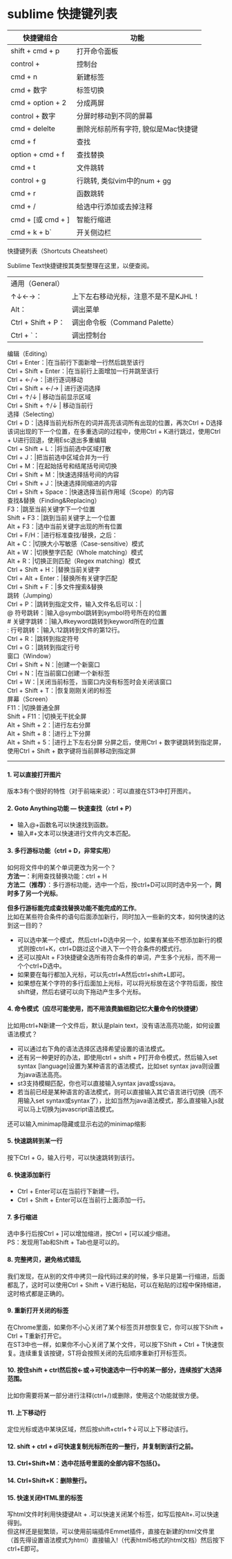 # sublime 快捷键列表



|快捷键组合|功能| 
|---|---| 
|shift + cmd + p|打开命令面板| 
|control + |控制台| 
|cmd + n|新建标签| 
|cmd + 数字|标签切换| 
|cmd + option + 2|分成两屏| 
|control + 数字|分屏时移动到不同的屏幕| 
|cmd + delelte|删除光标前所有字符, 貌似是Mac快捷键| 
|cmd + f| 查找| 
|option + cmd + f|查找替换| 
|cmd + t|文件跳转| 
|control + g|行跳转, 类似vim中的num + gg| 
|cmd + r|函数跳转| 
|cmd + /|给选中行添加或去掉注释| 
|cmd + [或 cmd + ]|智能行缩进| 
|cmd + k + b`|开关侧边栏|



快捷键列表（Shortcuts Cheatsheet）

Sublime Text快捷键按其类型整理在这里，以便查阅。  

| | |
-|- 
|通用（General）||  
↑↓←→：|上下左右移动光标，注意不是不是KJHL！  
Alt：|调出菜单  
Ctrl + Shift + P：|调出命令板（Command Palette）  
Ctrl + `：|调出控制台  
编辑（Editing）  
Ctrl + Enter：|在当前行下面新增一行然后跳至该行  
Ctrl + Shift + Enter：|在当前行上面增加一行并跳至该行  
Ctrl + ←/→：|进行逐词移动  
Ctrl + Shift + ←/→ | 进行逐词选择  
Ctrl + ↑/↓ | 移动当前显示区域  
Ctrl + Shift + ↑/↓ | 移动当前行  
选择（Selecting）  
Ctrl + D：|选择当前光标所在的词并高亮该词所有出现的位置，再次Ctrl + D选择该词出现的下一个位置，在多重选词的过程中，使用Ctrl + K进行跳过，使用Ctrl + U进行回退，使用Esc退出多重编辑  
Ctrl + Shift + L：|将当前选中区域打散  
Ctrl + J：|把当前选中区域合并为一行  
Ctrl + M：|在起始括号和结尾括号间切换  
Ctrl + Shift + M：|快速选择括号间的内容  
Ctrl + Shift + J：|快速选择同缩进的内容  
Ctrl + Shift + Space：|快速选择当前作用域（Scope）的内容  
查找&替换（Finding&Replacing）  
F3：|跳至当前关键字下一个位置  
Shift + F3：|跳到当前关键字上一个位置  
Alt + F3：|选中当前关键字出现的所有位置  
Ctrl + F/H：|进行标准查找/替换，之后：  
Alt + C：|切换大小写敏感（Case-sensitive）模式  
Alt + W：|切换整字匹配（Whole matching）模式  
Alt + R：|切换正则匹配（Regex matching）模式  
Ctrl + Shift + H：|替换当前关键字  
Ctrl + Alt + Enter：|替换所有关键字匹配  
Ctrl + Shift + F：|多文件搜索&替换  
跳转（Jumping）  
Ctrl + P：|跳转到指定文件，输入文件名后可以：|  
@ 符号跳转：|输入@symbol跳转到symbol符号所在的位置  
\# 关键字跳转：|输入#keyword跳转到keyword所在的位置  
: 行号跳转：|输入:12跳转到文件的第12行。  
Ctrl + R：|跳转到指定符号  
Ctrl + G：|跳转到指定行号  
窗口（Window）  
Ctrl + Shift + N：|创建一个新窗口  
Ctrl + N：|在当前窗口创建一个新标签  
Ctrl + W：|关闭当前标签，当窗口内没有标签时会关闭该窗口  
Ctrl + Shift + T：|恢复刚刚关闭的标签  
屏幕（Screen）  
F11：|切换普通全屏  
Shift + F11：|切换无干扰全屏  
Alt + Shift + 2：|进行左右分屏  
Alt + Shift + 8：|进行上下分屏  
Alt + Shift + 5：|进行上下左右分屏  分屏之后，使用Ctrl + 数字键跳转到指定屏，使用Ctrl + Shift + 数字键将当前屏移动到指定屏  


---

#### 1. 可以直接打开图片 

版本3有个很好的特性（对于前端来说）：可以直接在ST3中打开图片。

#### 2. Goto Anything功能 — 快速查找（ctrl + P） 

* 输入@+函数名可以快速找到函数。
* 输入#+文本可以快速进行文件内文本匹配。

#### 3. 多行游标功能（ctrl + D，非常实用） 

如何将文件中的某个单词更改为另一个？   
**方法一**：利用查找替换功能：ctrl + H  
**方法二（推荐）**：多行游标功能，选中一个后，按ctrl+D可以同时选中另一个，**同时多了另一个光标**。

**但多行游标能完成查找替换功能不能完成的工作**。   
比如在某些符合条件的语句后面添加新行，同时加入一些新的文本，如何快速的达到这一目的？   
- 可以选中某一个模式，然后ctrl+D选中另一个，如果有某些不想添加新行的模式则按ctrl+K，ctrl+D跳过这个进入下一个符合条件的模式行。   
- 还可以按Alt + F3快捷键全选所有符合条件的单词，产生多个光标，而不用一个个ctrl+D选中。   
- 如果要在每行都加入光标，可以先ctrl+A然后ctrl+shift+L即可。   
- 如果想在某个字符的多行后面加上光标，可以将光标放在这个字符后面，按住shift键，然后右键可以向下拖动产生多个光标。

#### 4. 命令模式（应尽可能使用，而不用浪费脑细胞记忆大量命令的快捷键） 

比如用ctrl+N新建一个文件后，默认是plain text，没有语法高亮功能，如何设置语法模式？   
- 可以通过右下角的语法选择区选择希望设置的语法模式。   
- 还有另一种更好的办法，即使用ctrl + shift + P打开命令模式，然后输入set syntax [language]设置为某种语言的语法模式，比如set syntax java则设置为java语法高亮。   
- st3支持模糊匹配，你也可以直接输入syntax java或ssjava。   
- 若当前已经是某种语言的语法模式，则可以直接输入其它语言进行切换（而不用输入set syntax或syntax了），比如当然为java语法模式，那么直接输入js就可以马上切换为javascript语法模式。

还可以输入minimap隐藏或显示右边的minimap缩影

#### 5. 快速跳转到某一行 

按下Ctrl + G，输入行号，可以快速跳转到该行。

#### 6. 快速添加新行 

* Ctrl + Enter可以在当前行下新建一行。
* Ctrl + Shift + Enter可以在当前行上面添加一行。

#### 7. 多行缩进 

选中多行后按Ctrl + ]可以增加缩进，按Ctrl + [可以减少缩进。   
PS：发现用Tab和Shift + Tab也是可以的。

#### 8. 完整拷贝，避免格式错乱 

我们发现，在从别的文件中拷贝一段代码过来的时候，多半只是第一行缩进，后面都乱了，这时可以使用Ctrl + Shift + V进行粘贴，可以在粘贴的过程中保持缩进，这时格式都是正确的。

#### 9. 重新打开关闭的标签 

在Chrome里面，如果你不小心关闭了某个标签页并想恢复它，你可以按下Shift + Ctrl + T重新打开它。   
在ST3中也一样，如果你不小心关闭了某个文件，可以按下Shift + Ctrl + T快速恢复。连续重复该按键，ST将会按照关闭的先后顺序重新打开标签页。

#### 10. 按住shift + ctrl然后按←或→可快速选中一行中的某一部分，连续按扩大选择范围。 

比如你需要将某一部分进行注释(ctrl+/)或删除，使用这个功能就很方便。

#### 11. 上下移动行 

定位光标或选中某块区域，然后按shift+ctrl+↑↓可以上下移动该行。

#### 12. shift + ctrl + d可快速复制光标所在的一整行，并复制到该行之前。  
 

#### 13. Ctrl+Shift+M：选中花括号里面的全部内容不包括{}。  
 

#### 14. Ctrl+Shift+K：删除整行。  
 

#### 15. 快速关闭HTML里的标签 

写html文件时利用快捷键Alt + .可以快速关闭某个标签，如写<html>后按Alt+.可以快速得到</html>。   
但这样还是挺繁琐，可以使用前端插件Emmet插件，直接在新建的html文件里（首先得设置语法模式为html）直接输入!（代表html5格式的html文档）然后按下ctrl+E即可。

